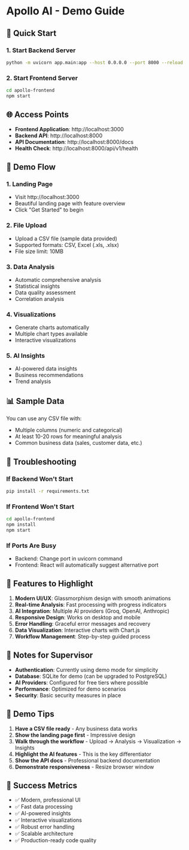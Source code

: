 # Apollo AI - Demo Guide

## 🚀 Quick Start

### 1. Start Backend Server

```bash
python -m uvicorn app.main:app --host 0.0.0.0 --port 8000 --reload
```

### 2. Start Frontend Server

```bash
cd apollo-frontend
npm start
```

## 🌐 Access Points

- **Frontend Application**: http://localhost:3000
- **Backend API**: http://localhost:8000
- **API Documentation**: http://localhost:8000/docs
- **Health Check**: http://localhost:8000/api/v1/health

## 🎯 Demo Flow

### 1. Landing Page

- Visit http://localhost:3000
- Beautiful landing page with feature overview
- Click "Get Started" to begin

### 2. File Upload

- Upload a CSV file (sample data provided)
- Supported formats: CSV, Excel (.xls, .xlsx)
- File size limit: 10MB

### 3. Data Analysis

- Automatic comprehensive analysis
- Statistical insights
- Data quality assessment
- Correlation analysis

### 4. Visualizations

- Generate charts automatically
- Multiple chart types available
- Interactive visualizations

### 5. AI Insights

- AI-powered data insights
- Business recommendations
- Trend analysis

## 📊 Sample Data

You can use any CSV file with:

- Multiple columns (numeric and categorical)
- At least 10-20 rows for meaningful analysis
- Common business data (sales, customer data, etc.)

## 🔧 Troubleshooting

### If Backend Won't Start

```bash
pip install -r requirements.txt
```

### If Frontend Won't Start

```bash
cd apollo-frontend
npm install
npm start
```

### If Ports Are Busy

- Backend: Change port in uvicorn command
- Frontend: React will automatically suggest alternative port

## 🎨 Features to Highlight

1. **Modern UI/UX**: Glassmorphism design with smooth animations
2. **Real-time Analysis**: Fast processing with progress indicators
3. **AI Integration**: Multiple AI providers (Groq, OpenAI, Anthropic)
4. **Responsive Design**: Works on desktop and mobile
5. **Error Handling**: Graceful error messages and recovery
6. **Data Visualization**: Interactive charts with Chart.js
7. **Workflow Management**: Step-by-step guided process

## 📝 Notes for Supervisor

- **Authentication**: Currently using demo mode for simplicity
- **Database**: SQLite for demo (can be upgraded to PostgreSQL)
- **AI Providers**: Configured for free tiers where possible
- **Performance**: Optimized for demo scenarios
- **Security**: Basic security measures in place

## 🚨 Demo Tips

1. **Have a CSV file ready** - Any business data works
2. **Show the landing page first** - Impressive design
3. **Walk through the workflow** - Upload → Analysis → Visualization → Insights
4. **Highlight the AI features** - This is the key differentiator
5. **Show the API docs** - Professional backend documentation
6. **Demonstrate responsiveness** - Resize browser window

## 🎉 Success Metrics

- ✅ Modern, professional UI
- ✅ Fast data processing
- ✅ AI-powered insights
- ✅ Interactive visualizations
- ✅ Robust error handling
- ✅ Scalable architecture
- ✅ Production-ready code quality
